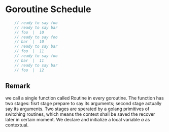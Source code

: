 # Goroutine Schedule

```go
	// ready to say foo
	// ready to say bar
	// foo  |  10
	// ready to say foo
	// bar  |  10
	// ready to say bar
	// foo  |  11
	// ready to say foo
	// bar  |  11
	// ready to say bar
	// foo  |  12
```

## Remark
we call a single function called Routine in every goroutine.
The function has two stages: fisrt stage prepare to say its 
arguments; second stage actually say its arguments. Two stages
are sperated by a golang primitives of switching routines, which
means the context shall be saved the recover later in certain 
moment. We declare and initialize a local variable *a* as contextual.
